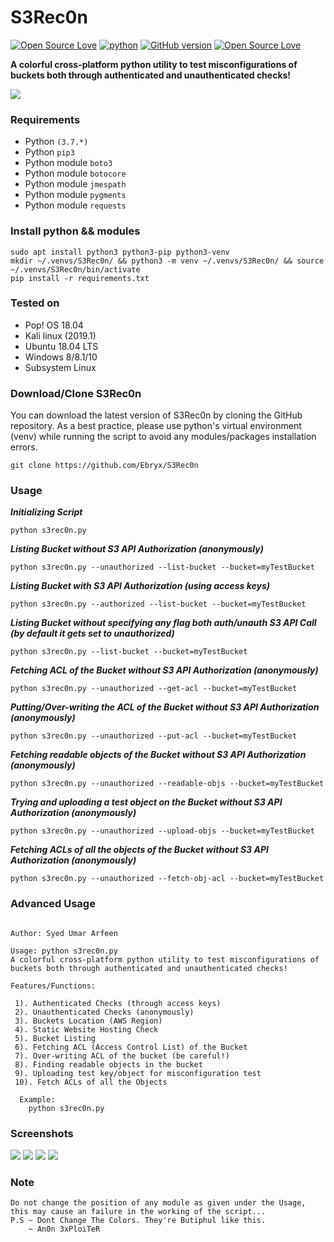 # S3Rec0n
[![Open Source Love](https://badges.frapsoft.com/os/v1/open-source.svg?v=102)](https://github.com/ellerbrock/open-source-badge/)
[![python](https://img.shields.io/badge/python-2.7-blue.svg)](https://www.python.org/downloads/)
[![GitHub version](https://d25lcipzij17d.cloudfront.net/badge.svg?id=gh&type=6.0.1&v=6.0.1&x2=0)](http://badge.fury.io/gh/boennemann%2Fbadges)
[![Open Source Love](https://badges.frapsoft.com/os/mit/mit.svg?v=102)](https://github.com/ellerbrock/open-source-badge/)

**A colorful cross-platform python utility to test misconfigurations of buckets both through authenticated and unauthenticated checks!**

<img src="https://i.imgur.com/ooPyx6z.gif">

### Requirements

- Python `(3.7.*)`
- Python `pip3`
- Python module `boto3`
- Python module `botocore`
- Python module `jmespath`
- Python module `pygments`
- Python module `requests`

### Install python && modules
	
	sudo apt install python3 python3-pip python3-venv
	mkdir ~/.venvs/S3Rec0n/ && python3 -m venv ~/.venvs/S3Rec0n/ && source ~/.venvs/S3Rec0n/bin/activate
	pip install -r requirements.txt

### Tested on

- Pop! OS 18.04
- Kali linux (2019.1)
- Ubuntu 18.04 LTS
- Windows 8/8.1/10
- Subsystem Linux
 
### Download/Clone S3Rec0n

You can download the latest version of S3Rec0n by cloning the GitHub repository. As a best practice, please use python's virtual environment (venv) while running the script to avoid any modules/packages installation errors. 

	git clone https://github.com/Ebryx/S3Rec0n

### Usage

***Initializing Script***

	python s3rec0n.py

***Listing Bucket without S3 API Authorization (anonymously)***

    python s3rec0n.py --unauthorized --list-bucket --bucket=myTestBucket

***Listing Bucket with S3 API Authorization (using access keys)***

    python s3rec0n.py --authorized --list-bucket --bucket=myTestBucket

***Listing Bucket without specifying any flag both auth/unauth S3 API Call (by default it gets set to unauthorized)***

    python s3rec0n.py --list-bucket --bucket=myTestBucket

***Fetching ACL of the Bucket without S3 API Authorization (anonymously)***

    python s3rec0n.py --unauthorized --get-acl --bucket=myTestBucket

***Putting/Over-writing the ACL of the Bucket without S3 API Authorization (anonymously)***

    python s3rec0n.py --unauthorized --put-acl --bucket=myTestBucket

***Fetching readable objects of the Bucket without S3 API Authorization (anonymously)***

    python s3rec0n.py --unauthorized --readable-objs --bucket=myTestBucket

***Trying and uploading a test object on the Bucket without S3 API Authorization (anonymously)***

    python s3rec0n.py --unauthorized --upload-objs --bucket=myTestBucket

***Fetching ACLs of all the objects of the Bucket without S3 API Authorization (anonymously)***

    python s3rec0n.py --unauthorized --fetch-obj-acl --bucket=myTestBucket

### Advanced Usage
<pre><code>
Author: Syed Umar Arfeen

Usage: python s3rec0n.py
A colorful cross-platform python utility to test misconfigurations of buckets both through authenticated and unauthenticated checks!

Features/Functions:

 1). Authenticated Checks (through access keys)
 2). Unauthenticated Checks (anonymously)
 3). Buckets Location (AWS Region)
 4). Static Website Hosting Check
 5). Bucket Listing
 6). Fetching ACL (Access Control List) of the Bucket
 7). Over-writing ACL of the bucket (be careful!)
 8). Finding readable objects in the bucket
 9). Uploading test key/object for misconfiguration test
 10). Fetch ACLs of all the Objects
  
  Example:
	python s3rec0n.py
</code></pre>

### Screenshots

<img src="https://i.imgur.com/Vl823MN.gif">
<img src="https://i.imgur.com/nemCSxO.gif">
<img src="https://i.imgur.com/X7GCe8y.gif">
<img src="https://i.imgur.com/Vl823MN.gif">


### Note 
<pre><code>Do not change the position of any module as given under the Usage, this may cause an failure in the working of the script...
P.S ~ Dont Change The Colors. They're Butiphul like this.
	~ An0n 3xPloiTeR
</code></pre>
